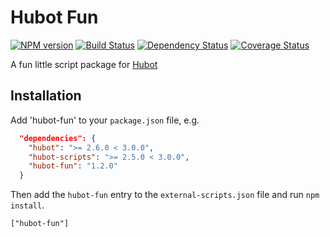 # Hubot Fun

[![NPM version][npm-image]][npm-url] 
[![Build Status][travis-image]][travis-url] 
[![Dependency Status][daviddm-image]][daviddm-url] 
[![Coverage Status][coveralls-image]][coveralls-url]

A fun little script package for [Hubot](https://hubot.github.com)


## Installation

Add 'hubot-fun' to your `package.json` file, e.g.

```json
  "dependencies": {
    "hubot": ">= 2.6.0 < 3.0.0",
    "hubot-scripts": ">= 2.5.0 < 3.0.0",
    "hubot-fun": "1.2.0"
  }
```

Then add the `hubot-fun` entry to the `external-scripts.json` file and run `npm install`.

    ["hubot-fun"]

[npm-url]: https://www.npmjs.org/package/hubot-fun
[npm-image]: http://img.shields.io/npm/v/hubot-fun.svg?style=flat
[travis-url]: https://travis-ci.org/JonBoley/hubot-fun
[travis-image]: http://img.shields.io/travis/JonBoley/hubot-fun/master.svg?style=flat
[daviddm-url]: https://david-dm.org/JonBoley/hubot-fun
[daviddm-image]: http://img.shields.io/david/JonBoley/hubot-fun.svg?style=flat
[coveralls-url]: https://coveralls.io/r/JonBoley/hubot-fun
[coveralls-image]: http://img.shields.io/coveralls/JonBoley/hubot-fun/master.svg?style=flat
